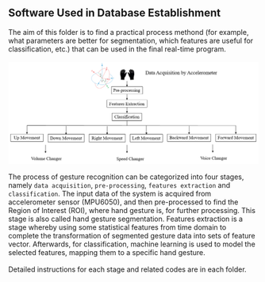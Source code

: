 Software Used in Database Establishment
--
The aim of this folder is to find a practical process methond (for example, what parameters are better for segmentation, which features are useful for classification, etc.) that can be used in the final real-time program. <br>
 <br>
 ![](https://github.com/Real-time-embedded10/Magic-Music-Player/blob/master/Software/Hand%20Gesture%20Recognition/Software%20Used%20in%20Database%20Establishment/Flowchart%20of%20Sensor-based%20Real-time%20Hand%20Gesture%20Recognition%20System.png)
 
The process of gesture recognition can be categorized into four stages, namely `data acquisition`, `pre-processing`, `features extraction` and `classification`. The input data of the system is acquired from accelerometer sensor (MPU6050), and then pre-processed to find the Region of Interest (ROI), where hand gesture is, for further processing. This stage is also called hand gesture segmentation. Features extraction is a stage whereby using some statistical features from time domain to complete the transformation of segmented gesture data into sets of feature vector. Afterwards, for classification, machine learning is used to model the selected features, mapping them to a specific hand gesture.<br>
 <br>
Detailed instructions for each stage and related codes are in each folder.<br>

